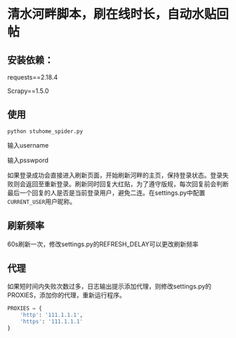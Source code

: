 ```

```

# 清水河畔脚本，刷在线时长，自动水贴回帖
## 安装依赖：

requests==2.18.4

Scrapy==1.5.0

## 使用

`python stuhome_spider.py`

输入username

输入psswpord

如果登录成功会直接进入刷新页面，开始刷新河畔的主页，保持登录状态。登录失败则会返回至重新登录。刷新同时回复大红贴，为了遵守版规，每次回复前会判断最后一个回复的人是否是当前登录用户，避免二连。在settings.py中配置`CURRENT_USER`用户昵称。


## 刷新频率

60s刷新一次，修改settings.py的REFRESH_DELAY可以更改刷新频率

## 代理

如果短时间内失败次数过多，日志输出提示添加代理，则修改settings.py的PROXIES，添加你的代理，重新运行程序。

```python
PROXIES = {
    'http': '111.1.1.1',
    'https': '111.1.1.1'
}
```
